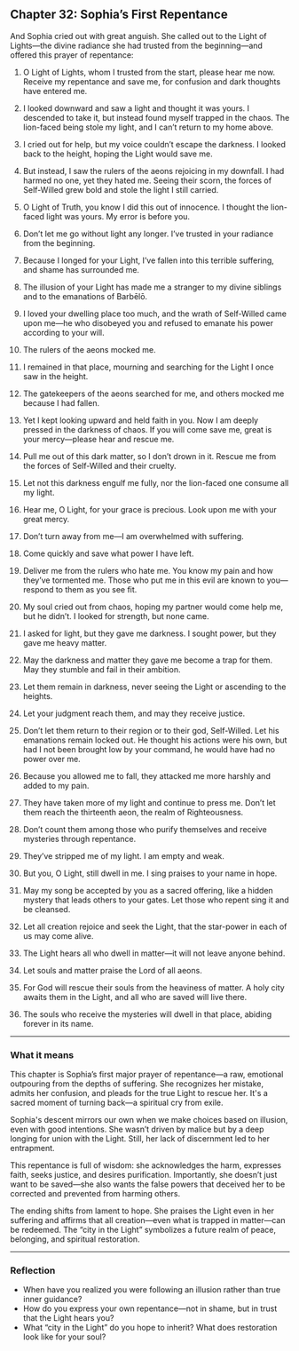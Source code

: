 ## Chapter 32: Sophia’s First Repentance

And Sophia cried out with great anguish. She called out to the Light of Lights—the divine radiance she had trusted from the beginning—and offered this prayer of repentance:

1. O Light of Lights, whom I trusted from the start, please hear me now. Receive my repentance and save me, for confusion and dark thoughts have entered me.

2. I looked downward and saw a light and thought it was yours. I descended to take it, but instead found myself trapped in the chaos. The lion-faced being stole my light, and I can’t return to my home above.

3. I cried out for help, but my voice couldn’t escape the darkness. I looked back to the height, hoping the Light would save me.

4. But instead, I saw the rulers of the aeons rejoicing in my downfall. I had harmed no one, yet they hated me. Seeing their scorn, the forces of Self-Willed grew bold and stole the light I still carried.

5. O Light of Truth, you know I did this out of innocence. I thought the lion-faced light was yours. My error is before you.

6. Don’t let me go without light any longer. I’ve trusted in your radiance from the beginning.

7. Because I longed for your Light, I’ve fallen into this terrible suffering, and shame has surrounded me.

8. The illusion of your Light has made me a stranger to my divine siblings and to the emanations of Barbēlō.

9. I loved your dwelling place too much, and the wrath of Self-Willed came upon me—he who disobeyed you and refused to emanate his power according to your will.

10. The rulers of the aeons mocked me.

11. I remained in that place, mourning and searching for the Light I once saw in the height.

12. The gatekeepers of the aeons searched for me, and others mocked me because I had fallen.

13. Yet I kept looking upward and held faith in you. Now I am deeply pressed in the darkness of chaos. If you will come save me, great is your mercy—please hear and rescue me.

14. Pull me out of this dark matter, so I don’t drown in it. Rescue me from the forces of Self-Willed and their cruelty.

15. Let not this darkness engulf me fully, nor the lion-faced one consume all my light.

16. Hear me, O Light, for your grace is precious. Look upon me with your great mercy.

17. Don’t turn away from me—I am overwhelmed with suffering.

18. Come quickly and save what power I have left.

19. Deliver me from the rulers who hate me. You know my pain and how they’ve tormented me. Those who put me in this evil are known to you—respond to them as you see fit.

20. My soul cried out from chaos, hoping my partner would come help me, but he didn’t. I looked for strength, but none came.

21. I asked for light, but they gave me darkness. I sought power, but they gave me heavy matter.

22. May the darkness and matter they gave me become a trap for them. May they stumble and fail in their ambition.

23. Let them remain in darkness, never seeing the Light or ascending to the heights.

24. Let your judgment reach them, and may they receive justice.

25. Don’t let them return to their region or to their god, Self-Willed. Let his emanations remain locked out. He thought his actions were his own, but had I not been brought low by your command, he would have had no power over me.

26. Because you allowed me to fall, they attacked me more harshly and added to my pain.

27. They have taken more of my light and continue to press me. Don’t let them reach the thirteenth aeon, the realm of Righteousness.

28. Don’t count them among those who purify themselves and receive mysteries through repentance.

29. They’ve stripped me of my light. I am empty and weak.

30. But you, O Light, still dwell in me. I sing praises to your name in hope.

31. May my song be accepted by you as a sacred offering, like a hidden mystery that leads others to your gates. Let those who repent sing it and be cleansed.

32. Let all creation rejoice and seek the Light, that the star-power in each of us may come alive.

33. The Light hears all who dwell in matter—it will not leave anyone behind.

34. Let souls and matter praise the Lord of all aeons.

35. For God will rescue their souls from the heaviness of matter. A holy city awaits them in the Light, and all who are saved will live there.

36. The souls who receive the mysteries will dwell in that place, abiding forever in its name.

---

### What it means

This chapter is Sophia’s first major prayer of repentance—a raw, emotional outpouring from the depths of suffering. She recognizes her mistake, admits her confusion, and pleads for the true Light to rescue her. It's a sacred moment of turning back—a spiritual cry from exile.

Sophia's descent mirrors our own when we make choices based on illusion, even with good intentions. She wasn’t driven by malice but by a deep longing for union with the Light. Still, her lack of discernment led to her entrapment.

This repentance is full of wisdom: she acknowledges the harm, expresses faith, seeks justice, and desires purification. Importantly, she doesn’t just want to be saved—she also wants the false powers that deceived her to be corrected and prevented from harming others.

The ending shifts from lament to hope. She praises the Light even in her suffering and affirms that all creation—even what is trapped in matter—can be redeemed. The “city in the Light” symbolizes a future realm of peace, belonging, and spiritual restoration.

---

### Reflection

* When have you realized you were following an illusion rather than true inner guidance?
* How do you express your own repentance—not in shame, but in trust that the Light hears you?
* What “city in the Light” do you hope to inherit? What does restoration look like for your soul?
